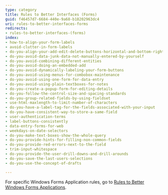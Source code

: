 ```yaml
---
type: category
title: Rules to Better Interfaces (Forms)
guid: f46457d7-6684-440e-9a68-b18202963dc4
uri: rules-to-better-interfaces-forms
redirects:
- rules-to-better-interfaces-(forms)
index:
- how-to-align-your-form-labels
- avoid-clutter-in-form-labels
- do-you-align-your-add-edit-delete-buttons-horizontal-and-bottom-right
- do-you-avoid-data-junk-data-not-manually-entered-by-yourself
- do-you-avoid-combining-different-entities
- do-you-avoid-doing-an-embedded-add
- do-you-avoid-dynamically-labeling-your-form-buttons
- do-you-avoid-using-menus-for-combobox-maintenance
- do-you-avoid-using-one-form-for-data-entry
- do-you-avoid-using-plain-textboxes-for-notes
- do-you-create-a-popup-form-for-editing-details
- do-you-follow-the-control-size-and-spacing-standards
- do-you-group-related-fields-by-using-fieldset
- use-html-maxlength-to-limit-number-of-characters
- do-you-have-a-label-tag-for-the-fields-associated-with-your-input
- do-you-have-consistent-way-to-store-a-same-field
- user-authentication-terms
- label-buttons-consistently
- data-entry-forms-for-web
- weekdays-on-date-selectors
- do-you-make-text-boxes-show-the-whole-query
- do-you-provide-hints-for-filling-non-common-fields
- do-you-provide-red-errors-next-to-the-field
- trim-input-whitespace
- do-you-provide-the-user-drill-downs-and-drill-arounds
- do-you-save-the-last-users-selections
- do-you-use-the-concept-of-drafts

---
```


For specific Windows Forms Application rules, go to [Rules to Better Windows Forms Applications](/rules-to-better-windows-forms).
